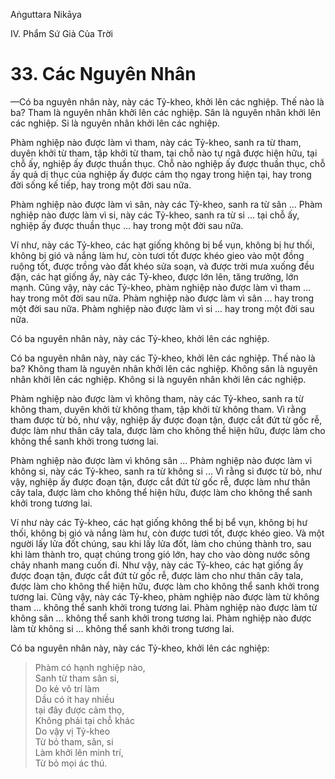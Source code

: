 Aṅguttara Nikāya

IV. Phẩm Sứ Giả Của Trời

# 33. Các Nguyên Nhân

—Có ba nguyên nhân này, này các Tỷ-kheo, khởi lên các nghiệp. Thế nào là ba? Tham là nguyên nhân khởi lên các nghiệp. Sân là nguyên nhân khởi lên các nghiệp. Si là nguyên nhân khởi lên các nghiệp.

Phàm nghiệp nào được làm vì tham, này các Tỷ-kheo, sanh ra từ tham, duyên khởi từ tham, tập khởi từ tham, tại chỗ nào tự ngã được hiện hữu, tại chỗ ấy, nghiệp ấy được thuần thục. Chỗ nào nghiệp ấy được thuần thục, chỗ ấy quả dị thục của nghiệp ấy được cảm thọ ngay trong hiện tại, hay trong đời sống kế tiếp, hay trong một đời sau nữa.

Phàm nghiệp nào được làm vì sân, này các Tỷ-kheo, sanh ra từ sân ... Phàm nghiệp nào được làm vì si, này các Tỷ-kheo, sanh ra từ si ... tại chỗ ấy, nghiệp ấy được thuần thục ... hay trong một đời sau nữa.

Ví như, này các Tỷ-kheo, các hạt giống không bị bể vụn, không bị hư thối, không bị gió và nắng làm hư, còn tươi tốt được khéo gieo vào một đồng ruộng tốt, được trồng vào đất khéo sửa soạn, và được trời mưa xuống đều đặn, các hạt giống ấy, này các Tỷ-kheo, được lớn lên, tăng trưởng, lớn mạnh. Cũng vậy, này các Tỷ-kheo, phàm nghiệp nào được làm vì tham ... hay trong môt đời sau nữa. Phàm nghiệp nào được làm vì sân ... hay trong một đời sau nữa. Phàm nghiệp nào được làm vì si ... hay trong một đời sau nữa.

Có ba nguyên nhân này, này các Tỷ-kheo, khởi lên các nghiệp.

Có ba nguyên nhân này, này các Tỷ-kheo, khởi lên các nghiệp. Thế nào là ba? Không tham là nguyên nhân khởi lên các nghiệp. Không sân là nguyên nhân khởi lên các nghiệp. Không si là nguyên nhân khởi lên các nghiệp.

Phàm nghiệp nào được làm vì không tham, này các Tỷ-kheo, sanh ra từ không tham, duyên khởi từ không tham, tập khởi từ không tham. Vì rằng tham được từ bỏ, như vậy, nghiệp ấy được đoạn tận, được cắt đứt từ gốc rễ, được làm như thân cây tala, được làm cho không thể hiện hữu, được làm cho không thể sanh khởi trong tương lai.

Phàm nghiệp nào được làm vì không sân ... Phàm nghiệp nào được làm vì không si, này các Tỷ-kheo, sanh ra từ không si ... Vì rằng si được từ bỏ, như vậy, nghiệp ấy được đoạn tận, được cắt đứt từ gốc rễ, được làm như thân cây tala, được làm cho không thể hiện hữu, được làm cho không thể sanh khởi trong tương lai.

Ví như này các Tỷ-kheo, các hạt giống không thể bị bể vụn, không bị hư thối, không bị gió và nắng làm hư, còn được tươi tốt, được khéo gieo. Và một người lấy lửa đốt chúng, sau khi lấy lửa đốt, làm cho chúng thành tro, sau khi làm thành tro, quạt chúng trong gió lớn, hay cho vào dòng nước sông chảy nhanh mang cuốn đi. Như vậy, này các Tỷ-kheo, các hạt giống ấy được đoạn tận, được cắt đứt từ gốc rễ, được làm cho như thân cây tala, được làm cho không thể hiện hữu, được làm cho không thể sanh khởi trong tương lai. Cũng vậy, này các Tỷ-kheo, phàm nghiệp nào được làm từ không tham ... không thể sanh khởi trong tương lai. Phàm nghiệp nào được làm từ không sân ... không thể sanh khởi trong tương lai. Phàm nghiệp nào được làm từ không si ... không thể sanh khởi trong tương lai.

Có ba nguyên nhân này, này các Tỷ-kheo, khởi lên các nghiệp:

> Phàm có hạnh nghiệp nào,  
> Sanh từ tham sân si,  
> Do kẻ vô trí làm  
> Dầu có ít hay nhiều  
> tại đây được cảm thọ,  
> Không phải tại chỗ khác  
> Do vậy vị Tỷ-kheo  
> Từ bỏ tham, sân, si  
> Làm khởi lên minh trí,  
> Từ bỏ mọi ác thú.


